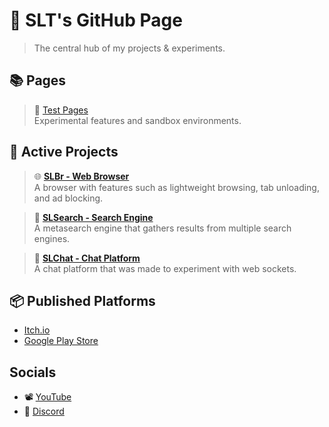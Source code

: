 # 📄 SLT's GitHub Page
> The central hub of my projects & experiments.

## 📚 Pages
> 🧪 [Test Pages](../tests/)<br>
> Experimental features and sandbox environments.

## 🚀 Active Projects
> 🌐 [**SLBr - Web Browser**](https://github.com/SLT-World/SLBr)<br>
> A browser with features such as lightweight browsing, tab unloading, and ad blocking.

> 🔎 [**SLSearch - Search Engine**](https://slsearch.eu.org/)<br>
> A metasearch engine that gathers results from multiple search engines.

> 💬 [**SLChat - Chat Platform**](https://slchat.alwaysdata.net/)<br>
> A chat platform that was made to experiment with web sockets.

## 📦 Published Platforms  
- [Itch.io](https://sltworld.itch.io/)
- [Google Play Store](https://play.google.com/store/apps/developer?id=SLT+World)

## Socials
- 📽️ [YouTube](https://www.youtube.com/@SLT-World)
- 💬 [Discord](https://discord.gg/fNmFUjmcNn)